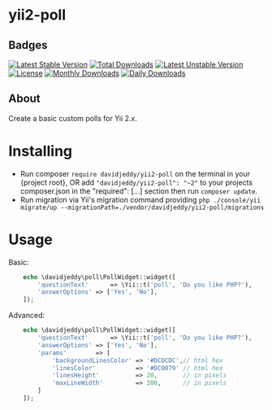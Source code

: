 yii2-poll
=========

## Badges
[![Latest Stable Version](https://poser.pugx.org/davidjeddy/yii2-poll/v/stable)](https://packagist.org/packages/davidjeddy/yii2-poll)
[![Total Downloads](https://poser.pugx.org/davidjeddy/yii2-poll/downloads)](https://packagist.org/packages/davidjeddy/yii2-poll)
[![Latest Unstable Version](https://poser.pugx.org/davidjeddy/yii2-poll/v/unstable)](https://packagist.org/packages/davidjeddy/yii2-poll)
[![License](https://poser.pugx.org/davidjeddy/yii2-poll/license)](https://packagist.org/packages/davidjeddy/yii2-poll)
[![Monthly Downloads](https://poser.pugx.org/davidjeddy/yii2-poll/d/monthly)](https://packagist.org/packages/davidjeddy/yii2-poll)
[![Daily Downloads](https://poser.pugx.org/davidjeddy/yii2-poll/d/daily)](https://packagist.org/packages/davidjeddy/yii2-poll)

## About
Create a basic custom polls for Yii 2.x.

Installing
==========

- Run composer `require davidjeddy/yii2-poll` on the terminal in your {project root}, OR add `"davidjeddy/yii2-poll": "~2"` to your projects composer.json in the "required": [...] section then run `composer update`.
- Run migration via Yii's migration command providing `php ./console/yii migrate/up --migrationPath=./vendor/davidjeddy/yii2-poll/migrations`

Usage
=====

Basic:
```PHP
    echo \davidjeddy\poll\PollWidget::widget([
        'questionText'      => \Yii::t('poll', 'Do you like PHP?'),
        'answerOptions' => ['Yes', 'No'],
    ]);
```


Advanced:
```PHP
    echo \davidjeddy\poll\PollWidget::widget([
        'questionText'      => \Yii::t('poll', 'Do you like PHP?'),
        'answerOptions' => ['Yes', 'No'],
        'params'        => [
            'backgroundLinesColor' => '#DCDCDC',// html hex
            'linesColor'           => '#DC0079' // html hex
            'linesHeight'          => 20,       // in pixels
            'maxLineWidth'         => 200,      // in pixels
        ]
    ]);
```
